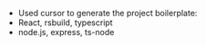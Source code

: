 - Used cursor to generate the project boilerplate:
 - React, rsbuild, typescript
 - node.js, express, ts-node



